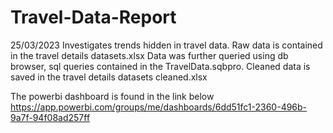 # Travel-Data-Report
25/03/2023
Investigates trends hidden in travel data.
Raw data is contained in the travel details datasets.xlsx
Data was further queried using db browser, sql queries contained in the TravelData.sqbpro.
Cleaned data is saved in the travel details datasets cleaned.xlsx

The powerbi dashboard is found in the link below
https://app.powerbi.com/groups/me/dashboards/6dd51fc1-2360-496b-9a7f-94f08ad257ff

